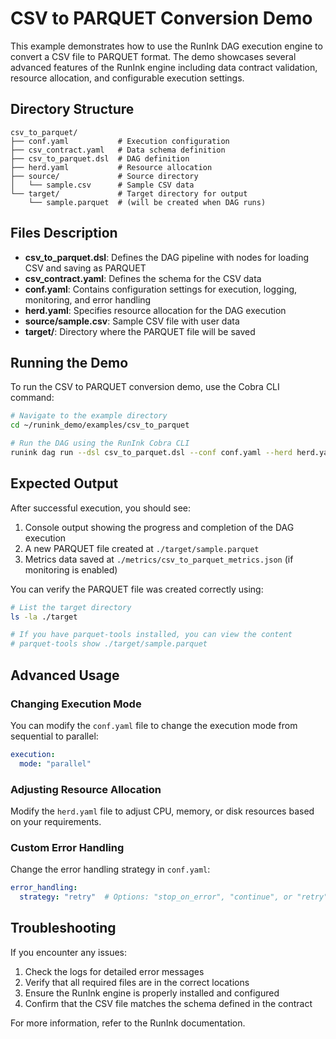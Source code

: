 
# CSV to PARQUET Conversion Demo

This example demonstrates how to use the RunInk DAG execution engine to convert a CSV file to PARQUET format. The demo showcases several advanced features of the RunInk engine including data contract validation, resource allocation, and configurable execution settings.

## Directory Structure

```
csv_to_parquet/
├── conf.yaml           # Execution configuration
├── csv_contract.yaml   # Data schema definition
├── csv_to_parquet.dsl  # DAG definition
├── herd.yaml           # Resource allocation
├── source/             # Source directory
│   └── sample.csv      # Sample CSV data
└── target/             # Target directory for output
    └── sample.parquet  # (will be created when DAG runs)
```

## Files Description

- **csv_to_parquet.dsl**: Defines the DAG pipeline with nodes for loading CSV and saving as PARQUET
- **csv_contract.yaml**: Defines the schema for the CSV data
- **conf.yaml**: Contains configuration settings for execution, logging, monitoring, and error handling
- **herd.yaml**: Specifies resource allocation for the DAG execution
- **source/sample.csv**: Sample CSV file with user data
- **target/**: Directory where the PARQUET file will be saved

## Running the Demo

To run the CSV to PARQUET conversion demo, use the Cobra CLI command:

```bash
# Navigate to the example directory
cd ~/runink_demo/examples/csv_to_parquet

# Run the DAG using the RunInk Cobra CLI
runink dag run --dsl csv_to_parquet.dsl --conf conf.yaml --herd herd.yaml
```

## Expected Output

After successful execution, you should see:

1. Console output showing the progress and completion of the DAG execution
2. A new PARQUET file created at `./target/sample.parquet`
3. Metrics data saved at `./metrics/csv_to_parquet_metrics.json` (if monitoring is enabled)

You can verify the PARQUET file was created correctly using:

```bash
# List the target directory
ls -la ./target

# If you have parquet-tools installed, you can view the content
# parquet-tools show ./target/sample.parquet
```

## Advanced Usage

### Changing Execution Mode

You can modify the `conf.yaml` file to change the execution mode from sequential to parallel:

```yaml
execution:
  mode: "parallel"
```

### Adjusting Resource Allocation

Modify the `herd.yaml` file to adjust CPU, memory, or disk resources based on your requirements.

### Custom Error Handling

Change the error handling strategy in `conf.yaml`:

```yaml
error_handling:
  strategy: "retry"  # Options: "stop_on_error", "continue", or "retry"
```

## Troubleshooting

If you encounter any issues:

1. Check the logs for detailed error messages
2. Verify that all required files are in the correct locations
3. Ensure the RunInk engine is properly installed and configured
4. Confirm that the CSV file matches the schema defined in the contract

For more information, refer to the RunInk documentation.
